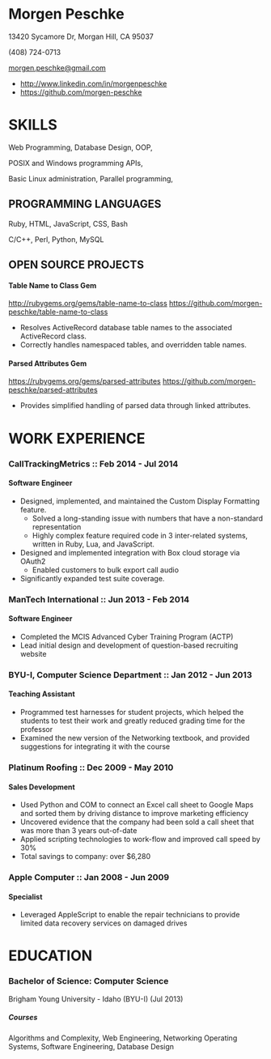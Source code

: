 # Morgen Peschke

13420 Sycamore Dr, Morgan Hill, CA 95037

(408) 724-0713

morgen.peschke@gmail.com

-  http://www.linkedin.com/in/morgenpeschke
-  https://github.com/morgen-peschke


# SKILLS
Web Programming, Database Design, OOP,

POSIX and Windows programming APIs,

Basic Linux administration, Parallel programming,


## PROGRAMMING LANGUAGES
Ruby, HTML, JavaScript, CSS, Bash

C/C++, Perl, Python, MySQL



## OPEN SOURCE PROJECTS
#### Table Name to Class Gem
http://rubygems.org/gems/table-name-to-class
https://github.com/morgen-peschke/table-name-to-class
 * Resolves ActiveRecord database table names to the associated ActiveRecord class.
 * Correctly handles namespaced tables, and overridden table names.

#### Parsed Attributes Gem
https://rubygems.org/gems/parsed-attributes
https://github.com/morgen-peschke/parsed-attributes
 * Provides simplified handling of parsed data through linked attributes.


# WORK EXPERIENCE
### CallTrackingMetrics :: Feb 2014 - Jul 2014
#### Software Engineer
 * Designed, implemented, and maintained the Custom Display Formatting feature.
   - Solved a long-standing issue with numbers that have a non-standard representation
   - Highly complex feature required code in 3 inter-related systems, written in Ruby, Lua, and JavaScript.
 * Designed and implemented integration with Box cloud storage via OAuth2
   - Enabled customers to bulk export call audio
 * Significantly expanded test suite coverage.

### ManTech International :: Jun 2013 - Feb 2014
#### Software Engineer
 * Completed the MCIS Advanced Cyber Training Program (ACTP)
 * Lead initial design and development of question-based recruiting website

### BYU-I, Computer Science Department :: Jan 2012 - Jun 2013
#### Teaching Assistant
 * Programmed test harnesses for student projects, which helped the students to test their work and greatly reduced grading time for the professor
 * Examined the new version of the Networking textbook, and provided suggestions for integrating it with the course

### Platinum Roofing :: Dec 2009 - May 2010
#### Sales Development
 * Used Python and COM to connect an Excel call sheet to Google Maps and sorted them by driving distance to improve marketing efficiency
 * Uncovered evidence that the company had been sold a call sheet that was more than 3 years out-of-date
 * Applied scripting technologies to work-flow and improved call speed by 30%
 * Total savings to company: over $6,280

### Apple Computer :: Jan 2008 - Jun 2009
#### Specialist
 * Leveraged AppleScript to enable the repair technicians to provide limited data recovery services on damaged drives


# EDUCATION
### Bachelor of Science: Computer Science
Brigham Young University - Idaho (BYU-I) (Jul 2013)
##### Courses
Algorithms and Complexity, Web Engineering, Networking Operating Systems, Software Engineering, Database Design 
